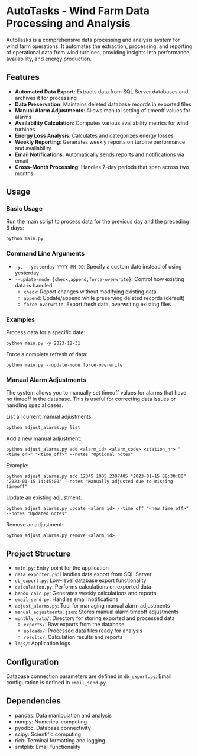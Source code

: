 # AutoTasks - Wind Farm Data Processing and Analysis

AutoTasks is a comprehensive data processing and analysis system for wind farm operations. It automates the extraction, processing, and reporting of operational data from wind turbines, providing insights into performance, availability, and energy production.

## Features

- **Automated Data Export**: Extracts data from SQL Server databases and archives it for processing
- **Data Preservation**: Maintains deleted database records in exported files
- **Manual Alarm Adjustments**: Allows manual setting of timeoff values for alarms
- **Availability Calculation**: Computes various availability metrics for wind turbines
- **Energy Loss Analysis**: Calculates and categorizes energy losses
- **Weekly Reporting**: Generates weekly reports on turbine performance and availability
- **Email Notifications**: Automatically sends reports and notifications via email
- **Cross-Month Processing**: Handles 7-day periods that span across two months


## Usage

### Basic Usage

Run the main script to process data for the previous day and the preceding 6 days:

```
python main.py
```

### Command Line Arguments

- `-y, --yesterday YYYY-MM-DD`: Specify a custom date instead of using yesterday
- `--update-mode {check,append,force-overwrite}`: Control how existing data is handled
  - `check`: Report changes without modifying existing data
  - `append`: Update/append while preserving deleted records (default)
  - `force-overwrite`: Export fresh data, overwriting existing files

### Examples

Process data for a specific date:
```
python main.py -y 2023-12-31
```

Force a complete refresh of data:
```
python main.py --update-mode force-overwrite
```

### Manual Alarm Adjustments

The system allows you to manually set timeoff values for alarms that have no timeoff in the database. This is useful for correcting data issues or handling special cases.

List all current manual adjustments:
```
python adjust_alarms.py list
```

Add a new manual adjustment:
```
python adjust_alarms.py add <alarm_id> <alarm_code> <station_nr> "<time_on>" "<time_off>" --notes "Optional notes"
```

Example:
```
python adjust_alarms.py add 12345 1005 2307405 "2023-01-15 08:30:00" "2023-01-15 14:45:00" --notes "Manually adjusted due to missing timeoff"
```

Update an existing adjustment:
```
python adjust_alarms.py update <alarm_id> --time_off "<new_time_off>" --notes "Updated notes"
```

Remove an adjustment:
```
python adjust_alarms.py remove <alarm_id>
```

## Project Structure

- `main.py`: Entry point for the application
- `data_exporter.py`: Handles data export from SQL Server
- `db_export.py`: Low-level database export functionality
- `calculation.py`: Performs calculations on exported data
- `hebdo_calc.py`: Generates weekly calculations and reports
- `email_send.py`: Handles email notifications
- `adjust_alarms.py`: Tool for managing manual alarm adjustments
- `manual_adjustments.json`: Stores manual alarm timeoff adjustments
- `monthly_data/`: Directory for storing exported and processed data
  - `exports/`: Raw exports from the database
  - `uploads/`: Processed data files ready for analysis
  - `results/`: Calculation results and reports
- `logs/`: Application logs

## Configuration

Database connection parameters are defined in `db_export.py`:
Email configuration is defined in `email_send.py`.

## Dependencies

- pandas: Data manipulation and analysis
- numpy: Numerical computing
- pyodbc: Database connectivity
- scipy: Scientific computing
- rich: Terminal formatting and logging
- smtplib: Email functionality
